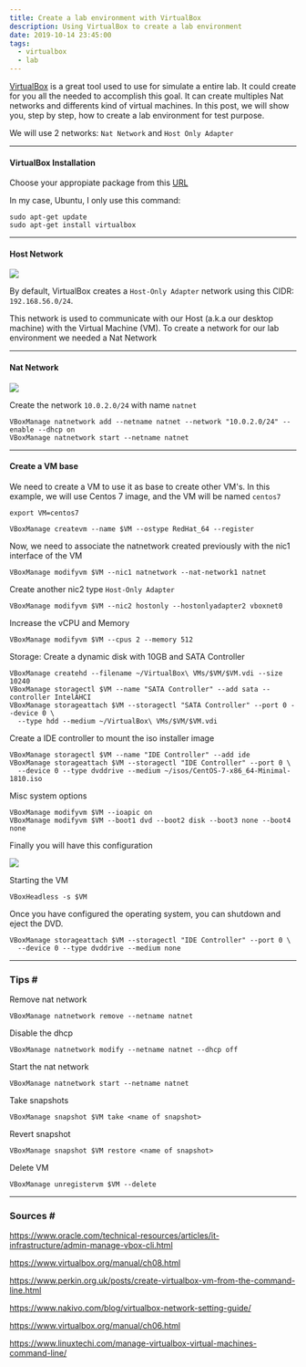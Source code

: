 ```yaml
---
title: Create a lab environment with VirtualBox
description: Using VirtualBox to create a lab environment
date: 2019-10-14 23:45:00
tags:
  - virtualbox
  - lab
---
```


[VirtualBox](https://www.virtualbox.org/) is a great tool used to use for simulate a entire lab. It could create for you all the needed to accomplish this goal. It can create multiples Nat networks and differents kind of virtual machines. In this post, we will show you, step by step, how to create a lab environment for test purpose. 

We will use 2 networks: `Nat Network` and `Host Only Adapter`

----

#### VirtualBox Installation

Choose your appropiate package from this [URL](https://www.virtualbox.org/wiki/Linux_Downloads)

In my case, Ubuntu, I only use this command:

```shell
sudo apt-get update
sudo apt-get install virtualbox
```
----

#### Host Network

![](https://www.nakivo.com/blog/wp-content/uploads/2019/07/VirtualBox-network-settings-%E2%80%93-VMs-use-the-host-only-network.png)

By default, VirtualBox creates a `Host-Only Adapter` network using this CIDR: `192.168.56.0/24`. 

This network is used to communicate with our Host (a.k.a our desktop machine) with the Virtual Machine (VM). To create a network for our lab environment we needed a Nat Network

----

#### Nat Network

![](https://www.nakivo.com/blog/wp-content/uploads/2019/07/VirtualBox-network-modes-%E2%80%93-how-the-NAT-mode-works.png)

Create the network `10.0.2.0/24` with name `natnet`

```shell
VBoxManage natnetwork add --netname natnet --network "10.0.2.0/24" --enable --dhcp on
VBoxManage natnetwork start --netname natnet
```

----

#### Create a VM base

We need to create a VM to use it as base to create other VM's. In this example, we will use Centos 7 image, and the VM will be named `centos7`

```shell
export VM=centos7
```

```shell
VBoxManage createvm --name $VM --ostype RedHat_64 --register
```

Now, we need to associate the natnetwork created previously with the nic1 interface of the VM

```shell
VBoxManage modifyvm $VM --nic1 natnetwork --nat-network1 natnet
```
Create another nic2 type `Host-Only Adapter`

```shell
VBoxManage modifyvm $VM --nic2 hostonly --hostonlyadapter2 vboxnet0
```

Increase the vCPU and Memory

```shell
VBoxManage modifyvm $VM --cpus 2 --memory 512
```

Storage: Create a dynamic disk with 10GB and SATA Controller

```shell
VBoxManage createhd --filename ~/VirtualBox\ VMs/$VM/$VM.vdi --size 10240
VBoxManage storagectl $VM --name "SATA Controller" --add sata --controller IntelAHCI
VBoxManage storageattach $VM --storagectl "SATA Controller" --port 0 --device 0 \
  --type hdd --medium ~/VirtualBox\ VMs/$VM/$VM.vdi
```

Create a IDE controller to mount the iso installer image

```shell
VBoxManage storagectl $VM --name "IDE Controller" --add ide
VBoxManage storageattach $VM --storagectl "IDE Controller" --port 0 \
  --device 0 --type dvddrive --medium ~/isos/CentOS-7-x86_64-Minimal-1810.iso
```

Misc system options

```shell
VBoxManage modifyvm $VM --ioapic on
VBoxManage modifyvm $VM --boot1 dvd --boot2 disk --boot3 none --boot4 none
```

Finally you will have this configuration

![](/images/virtualbox_centos7.png)


Starting the VM

```shell
VBoxHeadless -s $VM
```

Once you have configured the operating system, you can shutdown and eject the DVD.

```
VBoxManage storageattach $VM --storagectl "IDE Controller" --port 0 \
  --device 0 --type dvddrive --medium none
```

----

### Tips \#

Remove nat network 
```shell
VBoxManage natnetwork remove --netname natnet
```

Disable the dhcp
```shell
VBoxManage natnetwork modify --netname natnet --dhcp off
```

Start the nat network
```shell
VBoxManage natnetwork start --netname natnet
```

Take snapshots
```shell
VBoxManage snapshot $VM take <name of snapshot>
```

Revert snapshot
```shell
VBoxManage snapshot $VM restore <name of snapshot>
```

Delete VM
```shell
VBoxManage unregistervm $VM --delete
```

----

### Sources \#

https://www.oracle.com/technical-resources/articles/it-infrastructure/admin-manage-vbox-cli.html

https://www.virtualbox.org/manual/ch08.html

https://www.perkin.org.uk/posts/create-virtualbox-vm-from-the-command-line.html

https://www.nakivo.com/blog/virtualbox-network-setting-guide/

https://www.virtualbox.org/manual/ch06.html

https://www.linuxtechi.com/manage-virtualbox-virtual-machines-command-line/

